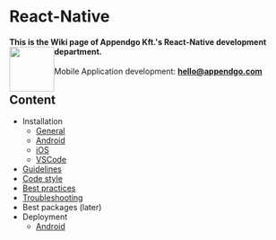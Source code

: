 # React-Native

#### This is the Wiki page of Appendgo Kft.'s React-Native development department. <img height="80" style="float:left" src="https://user-images.githubusercontent.com/645053/236628029-2b639e90-a9a2-40f1-ba2d-8d77181ae27a.png">

Mobile Application development: **hello@appendgo.com**

## Content

* Installation
  * [General](installation/GENERAL.MD)
  * [Android](installation/ANDROID.MD)
  * [iOS](installation/IOS.MD)
  * [VSCode](installation/VSCODE.MD)
* [Guidelines](main/GUIDELINES.MD)
* [Code style](main/CODE-STYLE.MD)
* [Best practices](main/BEST-PRACTICES.MD)
* [Troubleshooting](main/TROUBLESHOOTING.MD)
* Best packages (later)
* Deployment
  * [Android](deploy/ANDROID.MD)


